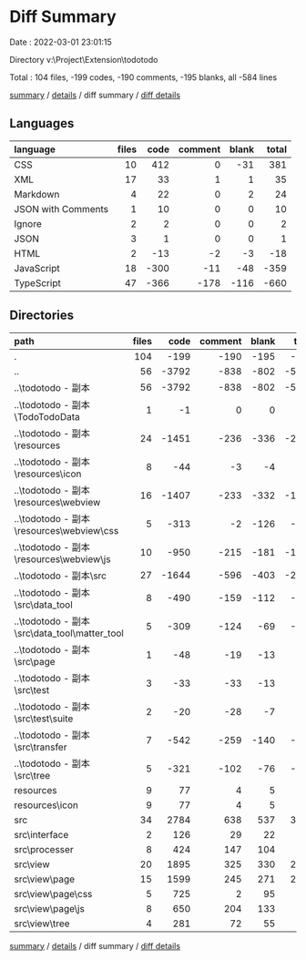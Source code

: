 # Diff Summary

Date : 2022-03-01 23:01:15

Directory v:\Project\Extension\todotodo

Total : 104 files,  -199 codes, -190 comments, -195 blanks, all -584 lines

[summary](results.md) / [details](details.md) / diff summary / [diff details](diff-details.md)

## Languages
| language | files | code | comment | blank | total |
| :--- | ---: | ---: | ---: | ---: | ---: |
| CSS | 10 | 412 | 0 | -31 | 381 |
| XML | 17 | 33 | 1 | 1 | 35 |
| Markdown | 4 | 22 | 0 | 2 | 24 |
| JSON with Comments | 1 | 10 | 0 | 0 | 10 |
| Ignore | 2 | 2 | 0 | 0 | 2 |
| JSON | 3 | 1 | 0 | 0 | 1 |
| HTML | 2 | -13 | -2 | -3 | -18 |
| JavaScript | 18 | -300 | -11 | -48 | -359 |
| TypeScript | 47 | -366 | -178 | -116 | -660 |

## Directories
| path | files | code | comment | blank | total |
| :--- | ---: | ---: | ---: | ---: | ---: |
| . | 104 | -199 | -190 | -195 | -584 |
| .. | 56 | -3792 | -838 | -802 | -5432 |
| ..\todotodo - 副本 | 56 | -3792 | -838 | -802 | -5432 |
| ..\todotodo - 副本\TodoTodoData | 1 | -1 | 0 | 0 | -1 |
| ..\todotodo - 副本\resources | 24 | -1451 | -236 | -336 | -2023 |
| ..\todotodo - 副本\resources\icon | 8 | -44 | -3 | -4 | -51 |
| ..\todotodo - 副本\resources\webview | 16 | -1407 | -233 | -332 | -1972 |
| ..\todotodo - 副本\resources\webview\css | 5 | -313 | -2 | -126 | -441 |
| ..\todotodo - 副本\resources\webview\js | 10 | -950 | -215 | -181 | -1346 |
| ..\todotodo - 副本\src | 27 | -1644 | -596 | -403 | -2643 |
| ..\todotodo - 副本\src\data_tool | 8 | -490 | -159 | -112 | -761 |
| ..\todotodo - 副本\src\data_tool\matter_tool | 5 | -309 | -124 | -69 | -502 |
| ..\todotodo - 副本\src\page | 1 | -48 | -19 | -13 | -80 |
| ..\todotodo - 副本\src\test | 3 | -33 | -33 | -13 | -79 |
| ..\todotodo - 副本\src\test\suite | 2 | -20 | -28 | -7 | -55 |
| ..\todotodo - 副本\src\transfer | 7 | -542 | -259 | -140 | -941 |
| ..\todotodo - 副本\src\tree | 5 | -321 | -102 | -76 | -499 |
| resources | 9 | 77 | 4 | 5 | 86 |
| resources\icon | 9 | 77 | 4 | 5 | 86 |
| src | 34 | 2784 | 638 | 537 | 3959 |
| src\interface | 2 | 126 | 29 | 22 | 177 |
| src\processer | 8 | 424 | 147 | 104 | 675 |
| src\view | 20 | 1895 | 325 | 330 | 2550 |
| src\view\page | 15 | 1599 | 245 | 271 | 2115 |
| src\view\page\css | 5 | 725 | 2 | 95 | 822 |
| src\view\page\js | 8 | 650 | 204 | 133 | 987 |
| src\view\tree | 4 | 281 | 72 | 55 | 408 |

[summary](results.md) / [details](details.md) / diff summary / [diff details](diff-details.md)